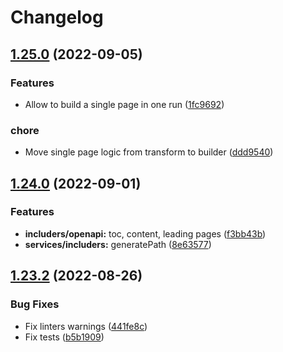 # Changelog

## [1.25.0](https://github.com/yandex-cloud/yfm-docs/compare/v1.24.0...v1.25.0) (2022-09-05)


### Features

* Allow to build a single page in one run ([1fc9692](https://github.com/yandex-cloud/yfm-docs/commit/1fc96924a7ded975b6b2da714653e820bb2c13db))

### chore

* Move single page logic from transform to builder ([ddd9540](https://github.com/yandex-cloud/yfm-docs/commit/ddd95404a5ba8ff5190615310456dbd6571e15f6))

## [1.24.0](https://github.com/yandex-cloud/yfm-docs/compare/v1.23.2...v1.24.0) (2022-09-01)


### Features

* **includers/openapi:** toc, content, leading pages ([f3bb43b](https://github.com/yandex-cloud/yfm-docs/commit/f3bb43b2a6b57eca09dc9f189721c22ca7932a2d))
* **services/includers:** generatePath ([8e63577](https://github.com/yandex-cloud/yfm-docs/commit/8e63577826b089b7f543c88b032e68fc1f508c4c))

## [1.23.2](https://github.com/yandex-cloud/yfm-docs/compare/v1.23.1...v1.23.2) (2022-08-26)


### Bug Fixes

* Fix linters warnings ([441fe8c](https://github.com/yandex-cloud/yfm-docs/commit/441fe8ce3f963eb9422606520b97ef316a810ee8))
* Fix tests ([b5b1909](https://github.com/yandex-cloud/yfm-docs/commit/b5b19094c64b346fab140e1c0238d1b0ea263f17))
